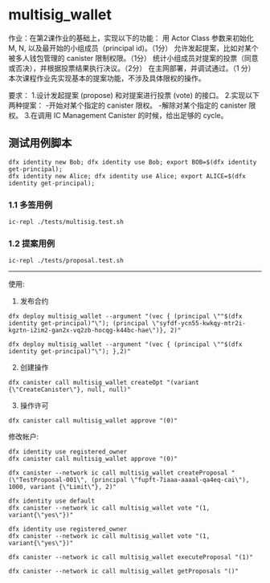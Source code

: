 # multisig_wallet

作业：在第2课作业的基础上，实现以下的功能：
用 Actor Class 参数来初始化 M, N, 以及最开始的小组成员（principal id)。（1分）
允许发起提案，比如对某个被多人钱包管理的 canister 限制权限。（1分）
统计小组成员对提案的投票（同意或否决），并根据投票结果执行决议。（2分）
在主网部署，并调试通过。（1 分）
本次课程作业先实现基本的提案功能，不涉及具体限权的操作。

要求：
1.设计发起提案 (propose) 和对提案进行投票 (vote) 的接口。
2.实现以下两种提案：
-开始对某个指定的 canister 限权。
-解除对某个指定的 canister 限权。
3.在调用 IC Management Canister 的时候，给出足够的 cycle。

## 测试用例脚本

```
dfx identity new Bob; dfx identity use Bob; export BOB=$(dfx identity get-principal);
dfx identity new Alice; dfx identity use Alice; export ALICE=$(dfx identity get-principal);
```

### 1.1 多签用例
```
ic-repl ./tests/multisig.test.sh
```

### 1.2 提案用例
```
ic-repl ./tests/proposal.test.sh
```

----

使用:

1) 发布合约
```
dfx deploy multisig_wallet --argument "(vec { (principal \""$(dfx identity get-principal)"\"); (principal \"syfdf-ycn55-kwkqy-mtr2i-kgztn-i2im2-gan2x-vq2zb-hocqg-k44bc-hae\")}, 2)"

dfx deploy multisig_wallet --argument "(vec { (principal \""$(dfx identity get-principal)"\"); },2)"
```

2) 创建操作
```
dfx canister call multisig_wallet createOpt "(variant {\"CreateCanister\"}, null, null)"
```

3) 操作许可
```
dfx canister call multisig_wallet approve "(0)"
```

修改帐户:
```
dfx identity use registered_owner
dfx canister call multisig_wallet approve "(0)"
```

```
dfx canister --network ic call multisig_wallet createProposal "(\"TestProposal-001\", (principal \"fupft-7iaaa-aaaal-qa4eq-cai\"), 1000, variant {\"Limit\"}, 2)"

dfx identity use default
dfx canister --network ic call multisig_wallet vote "(1, variant{\"yes\"})"

dfx identity use registered_owner
dfx canister --network ic call multisig_wallet vote "(1, variant{\"yes\"})"

dfx canister --network ic call multisig_wallet executeProposal "(1)"

dfx canister --network ic call multisig_wallet getProposals "()"
```

